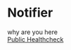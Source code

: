 # Notifier
why are you here </br>
[Public Healthcheck](https://healthcheckntfy.vercel.app/healthcheck)